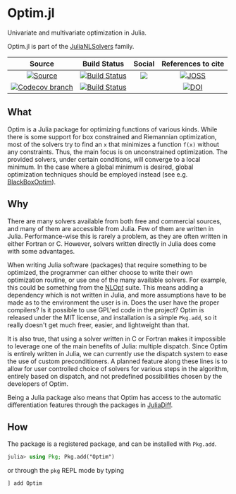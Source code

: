 # Optim.jl

Univariate and multivariate optimization in Julia.

Optim.jl is part of the [JuliaNLSolvers](https://github.com/JuliaNLSolvers) family.

| **Source**  | **Build Status** | **Social** | **References to cite** |
|:-:|:-:|:-:|:-:|
| [![Source](https://img.shields.io/badge/GitHub-source-green.svg)](https://github.com/JuliaNLSolvers/Optim.jl) |  [![Build Status](https://travis-ci.org/JuliaNLSolvers/Optim.jl.svg?branch=master)](https://travis-ci.org/JuliaNLSolvers/Optim.jl) | [![](https://badges.gitter.im/JuliaNLSolvers/Optim.jl.svg)](https://gitter.im/JuliaNLSolvers/Optim.jl) | [![JOSS](http://joss.theoj.org/papers/10.21105/joss.00615/status.svg)](https://doi.org/10.21105/joss.00615) |
| [![Codecov branch](https://img.shields.io/codecov/c/github/JuliaNLSolvers/Optim.jl/master.svg)](https://codecov.io/gh/JuliaNLSolvers/Optim.jl) |[![Build Status](https://ci.appveyor.com/api/projects/status/prp8ygfp4rr9tafe?svg=true)](https://ci.appveyor.com/project/blegat/optim-jl) |  | [![DOI](https://zenodo.org/badge/3933868.svg)](https://zenodo.org/badge/latestdoi/3933868) |


## What
Optim is a Julia package for optimizing functions of
various kinds. While there is some support for box constrained and Riemannian optimization, most
of the solvers try to find an ``x`` that minimizes a function ``f(x)`` without any constraints.
Thus, the main focus is on unconstrained optimization.
The provided solvers, under certain conditions, will converge to a local minimum.
In the case where a global minimum is desired, global optimization techniques should be employed instead (see e.g. [BlackBoxOptim](https://github.com/robertfeldt/BlackBoxOptim.jl)).

## Why
There are many solvers available from both free and commercial sources, and many
of them are accessible from Julia. Few of them are written in Julia.
Performance-wise this is rarely a problem, as they are often written in either
Fortran or C. However, solvers written directly in Julia
does come with some advantages.

When writing Julia software (packages) that require something to be optimized, the programmer
can either choose to write their own optimization routine, or use one of the many
available solvers. For example, this could be something from the [NLOpt](https://github.com/JuliaOpt/NLopt.jl) suite.
This means adding a dependency which is not written in Julia, and more assumptions
have to be made as to the environment the user is in. Does the user have the proper
compilers? Is it possible to use GPL'ed code in the project? Optim is released
under the MIT license, and installation is a simple `Pkg.add`, so it really doesn't
get much freer, easier, and lightweight than that.

It is also true, that using a solver written in C or Fortran makes it impossible to leverage one
of the main benefits of Julia: multiple dispatch. Since Optim is entirely written
in Julia, we can currently use the dispatch system to ease the use of custom preconditioners.
A planned feature along these lines is to allow for user controlled choice of solvers
for various steps in the algorithm, entirely based on dispatch, and not predefined
possibilities chosen by the developers of Optim.

Being a Julia package also means that Optim has access to the automatic differentiation
features through the packages in [JuliaDiff](http://www.juliadiff.org/).

## How

The package is a registered package, and can be installed with `Pkg.add`.

```julia
julia> using Pkg; Pkg.add("Optim")
```
or through the `pkg` REPL mode by typing
```
] add Optim
```
